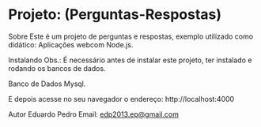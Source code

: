 Projeto: (Perguntas-Respostas)
============================

Sobre
Este é um projeto de perguntas e respostas, exemplo utilizado como didático: Aplicações webcom Node.js.

Instalando
Obs.: É necessário antes de instalar este projeto, ter instalado e rodando os bancos de dados.

Banco de Dados
Mysql.

E depois acesse no seu navegador o endereço: http://localhost:4000

Autor
Eduardo Pedro Email: edp2013.ep@gmail.com 
